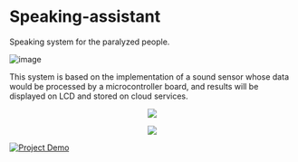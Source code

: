 # Speaking-assistant
Speaking system for the paralyzed people.


![image](https://user-images.githubusercontent.com/55129071/236695422-b3f2bb2a-b635-4edb-93c9-5f137f4d9e06.png)

This system is based on the implementation of a sound sensor whose data would be processed by a microcontroller board, and results will be displayed on LCD and stored on cloud services.

<p align="center">
    <image src = "https://user-images.githubusercontent.com/55129071/236695442-1a277637-c484-4526-8d3e-07eec7e2130c.png"/>
</p>
<p align="center">
    <image src = "https://user-images.githubusercontent.com/55129071/236695500-782db454-04ca-473b-9d7d-7916650817cb.png"/>
</p>

[![Project Demo](<img src "https://github.com/ParthJ39/Speaking-assistant/blob/main/Screenshot%202023-05-08%20001317.jpg"  width="50" height="50">)](https://drive.google.com/file/d/13M6QptSJq4dhGiiaXtXpGrVbLRphDsqo/view?usp=share_link)






